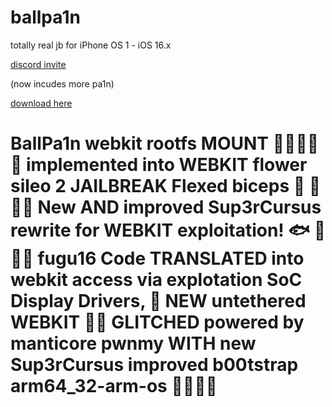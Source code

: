 # ballpa1n
totally real jb for iPhone OS 1 - iOS 16.x

[discord invite](https://discord.gg/YFjAyYwf7M)

(now incudes more pa1n)

[download here](https://github.com/llsc12/ballpa1n/releases/latest)

# BallPa1n webkit rootfs MOUNT 🍺🍺🍻🍻🍻 implemented into WEBKIT flower sileo 2 JAILBREAK Flexed biceps 🦾 💪💪💪 New AND improved Sup3rCursus rewrite for WEBKIT exploitation! 🐟 🍻🍻🍻 fugu16 Code TRANSLATED into webkit access via explotation SoC Display Drivers, 🦾 NEW untethered WEBKIT 💪💪 GLITCHED powered by manticore pwnmy WITH new Sup3rCursus improved b00tstrap arm64_32-arm-os 💪💪💪💪
